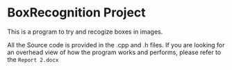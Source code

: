 # BoxRecognition Project

This is a program to try and recogize boxes in images.

All the Source code is provided in the .cpp and .h files.
If you are looking for an overhead view of how the program works and performs, please refer to the `Report 2.docx`
